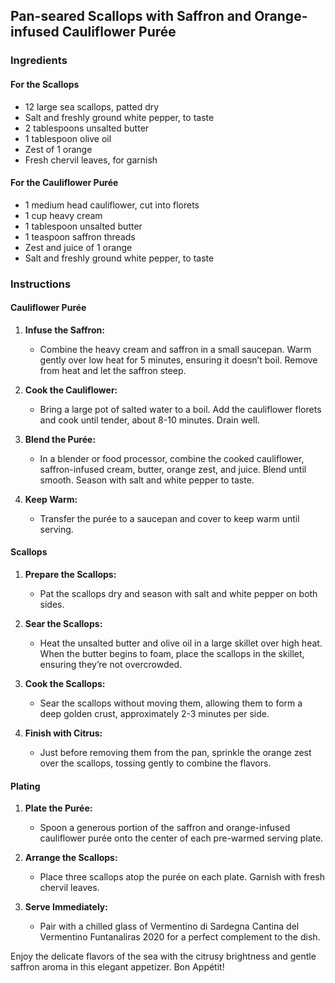 ## Pan-seared Scallops with Saffron and Orange-infused Cauliflower Purée

### Ingredients

#### For the Scallops
- 12 large sea scallops, patted dry
- Salt and freshly ground white pepper, to taste
- 2 tablespoons unsalted butter
- 1 tablespoon olive oil
- Zest of 1 orange
- Fresh chervil leaves, for garnish

#### For the Cauliflower Purée
- 1 medium head cauliflower, cut into florets
- 1 cup heavy cream
- 1 tablespoon unsalted butter
- 1 teaspoon saffron threads
- Zest and juice of 1 orange
- Salt and freshly ground white pepper, to taste

### Instructions

#### Cauliflower Purée
1. **Infuse the Saffron:**
   - Combine the heavy cream and saffron in a small saucepan. Warm gently over low heat for 5 minutes, ensuring it doesn’t boil. Remove from heat and let the saffron steep.
   
2. **Cook the Cauliflower:**
   - Bring a large pot of salted water to a boil. Add the cauliflower florets and cook until tender, about 8-10 minutes. Drain well.

3. **Blend the Purée:**
   - In a blender or food processor, combine the cooked cauliflower, saffron-infused cream, butter, orange zest, and juice. Blend until smooth. Season with salt and white pepper to taste.
   
4. **Keep Warm:**
   - Transfer the purée to a saucepan and cover to keep warm until serving.

#### Scallops
1. **Prepare the Scallops:**
   - Pat the scallops dry and season with salt and white pepper on both sides.

2. **Sear the Scallops:**
   - Heat the unsalted butter and olive oil in a large skillet over high heat. When the butter begins to foam, place the scallops in the skillet, ensuring they’re not overcrowded.
   
3. **Cook the Scallops:**
   - Sear the scallops without moving them, allowing them to form a deep golden crust, approximately 2-3 minutes per side.
   
4. **Finish with Citrus:**
   - Just before removing them from the pan, sprinkle the orange zest over the scallops, tossing gently to combine the flavors.

#### Plating
1. **Plate the Purée:**
   - Spoon a generous portion of the saffron and orange-infused cauliflower purée onto the center of each pre-warmed serving plate.

2. **Arrange the Scallops:**
   - Place three scallops atop the purée on each plate. Garnish with fresh chervil leaves.

3. **Serve Immediately:**
   - Pair with a chilled glass of Vermentino di Sardegna Cantina del Vermentino Funtanaliras 2020 for a perfect complement to the dish.

Enjoy the delicate flavors of the sea with the citrusy brightness and gentle saffron aroma in this elegant appetizer. Bon Appétit!